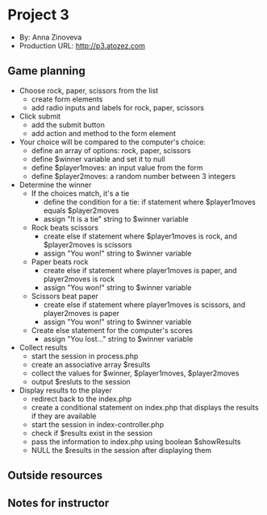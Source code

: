 # Project 3
+ By: Anna Zinoveva
+ Production URL: <http://p3.atozez.com>

## Game planning
* Choose rock, paper, scissors from the list
    * create form elements
    * add radio inputs and labels for rock, paper, scissors
* Click submit
    * add the submit button
    * add action and method to the form element
* Your choice will be compared to the computer's choice:
    * define an array of options: rock, paper, scissors
    * define $winner variable and set it to null
    * define $player1moves: an input value from the form
    * define $player2moves: a random number between 3 integers
 * Determine the winner   
    * If the choices match, it's a tie
        * define the condition for a tie: if statement where $player1moves equals $player2moves
        * assign "It is a tie" string to $winner variable
    * Rock beats scissors
        * create else if statement where $player1moves is rock, and $player2moves is scissors
        * assign "You won!" string to $winner variable
    * Paper beats rock
        * create else if statement where player1moves is paper, and player2moves is rock
        * assign "You won!" string to $winner variable
    * Scissors beat paper
        * create else if statement where player1moves is scissors, and player2moves is paper
        * assign "You won!" string to $winner variable
    * Create else statement for the computer's scores
        * assign "You lost..." string to $winner variable
* Collect results
    * start the session in process.php
    * create an associative array $results 
    * collect the values for $winner, $player1moves, $player2moves
    * output $resluts to the session
* Display results to the player
    * redirect back to the index.php
    * create a conditional statement on index.php that displays the results if they are available
    * start the session in index-controller.php
    * check if $results exist in the session
    * pass the information to index.php using boolean $showResults
    * NULL the $results in the session after displaying them


## Outside resources

## Notes for instructor